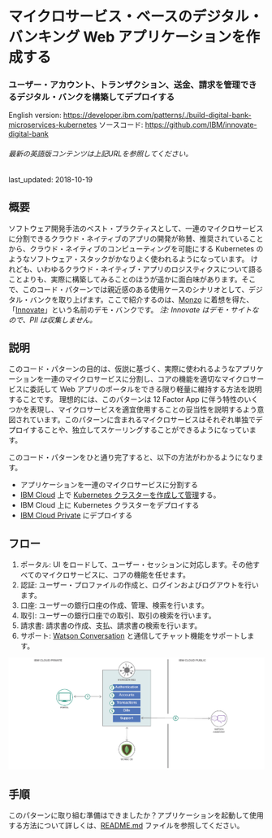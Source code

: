 # マイクロサービス・ベースのデジタル・バンキング Web アプリケーションを作成する

### ユーザー・アカウント、トランザクション、送金、請求を管理できるデジタル・バンクを構築してデプロイする

English version: https://developer.ibm.com/patterns/./build-digital-bank-microservices-kubernetes
  ソースコード: https://github.com/IBM/innovate-digital-bank

###### 最新の英語版コンテンツは上記URLを参照してください。
last_updated: 2018-10-19

 ## 概要

ソフトウェア開発手法のベスト・プラクティスとして、一連のマイクロサービスに分割できるクラウド・ネイティブのアプリの開発が称賛、推奨されていることから、クラウド・ネイティブのコンピューティングを可能にする Kubernetes のようなソフトウェア・スタックがかなりよく使われるようになっています。
けれども、いわゆるクラウド・ネイティブ・アプリのロジスティクスについて語ることよりも、実際に構築してみることのほうが遥かに面白味があります。そこで、このコード・パターンでは親近感のある使用ケースのシナリオとして、デジタル・バンクを取り上げます。ここで紹介するのは、[Monzo](https://monzo.com/) に着想を得た、「[Innovate](http://169.61.19.184:30200/)」という名前のデモ・バンクです。
*注: Innovate はデモ・サイトなので、PII は収集しません。*

## 説明

このコード・パターンの目的は、仮説に基づく、実際に使われるようなアプリケーションを一連のマイクロサービスに分割し、コアの機能を適切なマイクロサービスに委託して Web アプリのポータルをできる限り軽量に維持する方法を説明することです。
理想的には、このパターンは 12 Factor App に伴う特性のいくつかを表現し、マイクロサービスを適宜使用することの妥当性を説明するよう意図されています。このパターンに含まれるマイクロサービスはそれぞれ単独でデプロイすることや、独立してスケーリングすることができるようになっています。

このコード・パターンをひと通り完了すると、以下の方法がわかるようになります。

* アプリケーションを一連のマイクロサービスに分割する
* [IBM Cloud](https://cloud.ibm.com/?cm_sp=ibmdev-_-developer-patterns-_-cloudreg) 上で [Kubernetes クラスターを作成して管理](https://cloud.ibm.com/docs/containers/cs_tutorials.html?cm_sp=ibmdev-_-developer-patterns-_-cloudreg)する。
* IBM Cloud 上に Kubernetes クラスターをデプロイする
* [IBM Cloud Private](https://cloud.ibm.com/docs/containers/cs_hybrid.html#hybrid_iks_icp) にデプロイする

## フロー

1. ポータル: UI をロードして、ユーザー・セッションに対応します。その他すべてのマイクロサービスに、コアの機能を任せます。
1. 認証: ユーザー・プロファイルの作成と、ログインおよびログアウトを行います。
1. 口座: ユーザーの銀行口座の作成、管理、検索を行います。
1. 取引: ユーザーの銀行口座での取引、取引の検索を行います。
1. 請求書: 請求書の作成、支払、請求書の検索を行います。
1. サポート: [Watson Conversation](https://cloud.ibm.com/catalog/services/watson-assistant-formerly-conversation?cm_sp=ibmdev-_-developer-patterns-_-cloudreg) と通信してチャット機能をサポートします。

![フロー](./images/arch-diagram.png)

## 手順

このパターンに取り組む準備はできましたか？アプリケーションを起動して使用する方法について詳しくは、[README.md](https://github.com/IBM/innovate-digital-bank) ファイルを参照してください。
